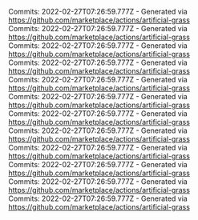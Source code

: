 Commits: 2022-02-27T07:26:59.777Z - Generated via https://github.com/marketplace/actions/artificial-grass
<br>
Commits: 2022-02-27T07:26:59.777Z - Generated via https://github.com/marketplace/actions/artificial-grass
<br>
Commits: 2022-02-27T07:26:59.777Z - Generated via https://github.com/marketplace/actions/artificial-grass
<br>
Commits: 2022-02-27T07:26:59.777Z - Generated via https://github.com/marketplace/actions/artificial-grass
<br>
Commits: 2022-02-27T07:26:59.777Z - Generated via https://github.com/marketplace/actions/artificial-grass
<br>
Commits: 2022-02-27T07:26:59.777Z - Generated via https://github.com/marketplace/actions/artificial-grass
<br>
Commits: 2022-02-27T07:26:59.777Z - Generated via https://github.com/marketplace/actions/artificial-grass
<br>
Commits: 2022-02-27T07:26:59.777Z - Generated via https://github.com/marketplace/actions/artificial-grass
<br>
Commits: 2022-02-27T07:26:59.777Z - Generated via https://github.com/marketplace/actions/artificial-grass
<br>
Commits: 2022-02-27T07:26:59.777Z - Generated via https://github.com/marketplace/actions/artificial-grass
<br>
Commits: 2022-02-27T07:26:59.777Z - Generated via https://github.com/marketplace/actions/artificial-grass
<br>
Commits: 2022-02-27T07:26:59.777Z - Generated via https://github.com/marketplace/actions/artificial-grass
<br>
